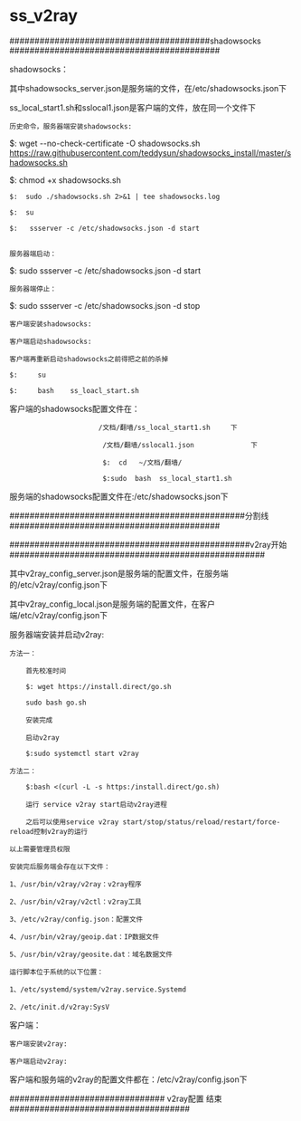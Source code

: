 # ss_v2ray


########################################shadowsocks      ##########################################

shadowsocks：

其中shadowsocks_server.json是服务端的文件，在/etc/shadowsocks.json下

ss_local_start1.sh和sslocal1.json是客户端的文件，放在同一个文件下


    历史命令，服务器端安装shadowsocks:
   $: wget  --no-check-certificate -O  shadowsocks.sh   https://raw.githubusercontent.com/teddysun/shadowsocks_install/master/shadowsocks.sh
   
   $:  chmod +x shadowsocks.sh
   
    $:  sudo ./shadowsocks.sh 2>&1 | tee shadowsocks.log
    
    $:  su
    
    $:   ssserver -c /etc/shadowsocks.json -d start


    服务器端启动：
    
   $:   sudo ssserver -c /etc/shadowsocks.json -d start

    服务器端停止：
    
   $:   sudo ssserver -c /etc/shadowsocks.json -d stop


    客户端安装shadowsocks:

    客户端启动shadowsocks:
    
    客户端再重新启动shadowsocks之前得把之前的杀掉
    
    $:     su
    
    $:     bash    ss_loacl_start.sh

客户端的shadowsocks配置文件在：

                          /文档/翻墙/ss_local_start1.sh     下
                          
                           /文档/翻墙/sslocal1.json              下
                           
                           $:  cd   ~/文档/翻墙/
                           
                           $:sudo  bash  ss_local_start1.sh
                           
服务端的shadowsocks配置文件在:/etc/shadowsocks.json下


###############################################分割线##########################################


################################################v2ray开始###################################################

其中v2ray_config_server.json是服务端的配置文件，在服务端的/etc/v2ray/config.json下

其中v2ray_config_local.json是服务端的配置文件，在客户端/etc/v2ray/config.json下



服务器端安装并启动v2ray:

    方法一：
    
        首先校准时间
        
        $: wget https://install.direct/go.sh
        
        sudo bash go.sh
        
        安装完成
        
        启动v2ray
        
        $:sudo systemctl start v2ray
        
    方法二：
    
        $:bash <(curl -L -s https:/install.direct/go.sh)
        
        运行 service v2ray start启动v2ray进程
        
        之后可以使用service v2ray start/stop/status/reload/restart/force-reload控制v2ray的运行

    以上需要管理员权限
    
    安装完后服务端会存在以下文件：
    
    1、/usr/bin/v2ray/v2ray：v2ray程序
    
    2、/usr/bin/v2ray/v2ctl：v2ray工具
    
    3、/etc/v2ray/config.json：配置文件
    
    4、/usr/bin/v2ray/geoip.dat：IP数据文件
    
    5、/usr/bin/v2ray/geosite.dat：域名数据文件

    运行脚本位于系统的以下位置：
    
    1、/etc/systemd/system/v2ray.service.Systemd
    
    2、/etc/init.d/v2ray:SysV

客户端：

    客户端安装v2ray:
    
    客户端启动v2ray:




客户端和服务端的v2ray的配置文件都在：/etc/v2ray/config.json下

###############################   v2ray配置   结束####################################
